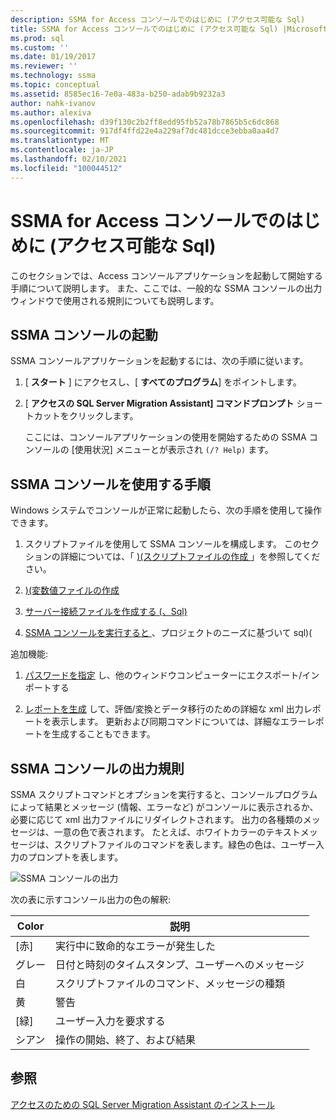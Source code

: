 ```yaml
---
description: SSMA for Access コンソールでのはじめに (アクセス可能な Sql)
title: SSMA for Access コンソールでのはじめに (アクセス可能な Sql) |Microsoft Docs
ms.prod: sql
ms.custom: ''
ms.date: 01/19/2017
ms.reviewer: ''
ms.technology: ssma
ms.topic: conceptual
ms.assetid: 8585ec16-7e0a-483a-b250-adab9b9232a3
author: nahk-ivanov
ms.author: alexiva
ms.openlocfilehash: d39f130c2b2ff8edd95fb52a78b7865b5c6dc868
ms.sourcegitcommit: 917df4ffd22e4a229af7dc481dcce3ebba0aa4d7
ms.translationtype: MT
ms.contentlocale: ja-JP
ms.lasthandoff: 02/10/2021
ms.locfileid: "100044512"
---
```

# <a name="getting-started-with-ssma-for-access-console-accesstosql"></a>SSMA for Access コンソールでのはじめに (アクセス可能な Sql)
このセクションでは、Access コンソールアプリケーションを起動して開始する手順について説明します。 また、ここでは、一般的な SSMA コンソールの出力ウィンドウで使用される規則についても説明します。  
  
## <a name="launching-ssma-console"></a>SSMA コンソールの起動  
SSMA コンソールアプリケーションを起動するには、次の手順に従います。  
  
1.  [ **スタート** ] にアクセスし、[ **すべてのプログラム**] をポイントします。  
  
2.  [ **アクセスの SQL Server Migration Assistant] コマンドプロンプト** ショートカットをクリックします。  
  
    ここには、コンソールアプリケーションの使用を開始するための SSMA コンソールの [使用状況] メニューとが表示され `(/? Help)` ます。  
  
## <a name="procedure-for-using-the-ssma-console"></a>SSMA コンソールを使用する手順  
Windows システムでコンソールが正常に起動したら、次の手順を使用して操作できます。  
  
1.  スクリプトファイルを使用して SSMA コンソールを構成します。 このセクションの詳細については、「 [&#41;&#40;スクリプトファイルの作成 ](../../ssma/access/creating-script-files-accesstosql.md)」を参照してください。  
  
2.  [&#41;&#40;変数値ファイルの作成 ](../../ssma/access/creating-variable-value-files-accesstosql.md)  
  
3.  [サーバー接続ファイルを作成する &#40;、Sql&#41;](../../ssma/access/creating-the-server-connection-files-accesstosql.md)  
  
4.  [SSMA コンソールを実行すると ](../../ssma/access/executing-the-ssma-console-accesstosql.md) 、プロジェクトのニーズに基づいて sql&#41;&#40;  
  
追加機能:  
  
1.  [パスワードを指定](managing-passwords-accesstosql.md) し、他のウィンドウコンピューターにエクスポート/インポートする  
  
2.  [レポートを生成](generating-reports-accesstosql.md) して、評価/変換とデータ移行のための詳細な xml 出力レポートを表示します。 更新および同期コマンドについては、詳細なエラーレポートを生成することもできます。  
  
## <a name="ssma-console-output-conventions"></a>SSMA コンソールの出力規則  
SSMA スクリプトコマンドとオプションを実行すると、コンソールプログラムによって結果とメッセージ (情報、エラーなど) がコンソールに表示されるか、必要に応じて xml 出力ファイルにリダイレクトされます。 出力の各種類のメッセージは、一意の色で表されます。 たとえば、ホワイトカラーのテキストメッセージは、スクリプトファイルのコマンドを表します。緑色の色は、ユーザー入力のプロンプトを表します。  
  
![SSMA コンソールの出力](../../ssma/access/media/ssmaconsoleoutput.jpg "SSMA コンソールの出力")  
  
次の表に示すコンソール出力の色の解釈:  
  
|Color|説明|  
|---------|---------------|  
|[赤]|実行中に致命的なエラーが発生した|  
|グレー|日付と時刻のタイムスタンプ、ユーザーへのメッセージ|  
|白|スクリプトファイルのコマンド、メッセージの種類|  
|黄|警告|  
|[緑]|ユーザー入力を要求する|  
|シアン|操作の開始、終了、および結果|  
  
## <a name="see-also"></a>参照  
[アクセスのための SQL Server Migration Assistant のインストール](installing-sql-server-migration-assistant-for-access-accesstosql.md)  
  
